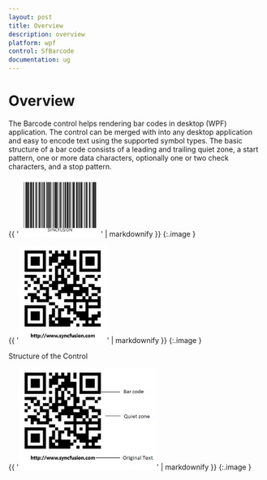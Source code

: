 ```yaml
---
layout: post
title: Overview
description: overview
platform: wpf
control: SfBarcode
documentation: ug
---
```


# Overview

The Barcode control helps rendering bar codes in desktop (WPF) application. The control can be merged with into any desktop application and easy to encode text using the supported symbol types. The basic structure of a bar code consists of a leading and trailing quiet zone, a start pattern, one or more data characters, optionally one or two check characters, and a stop pattern. 



{{ '![](Overview_images/Overview_img1.png)' | markdownify }}
{:.image }




{{ '![](Overview_images/Overview_img2.png)' | markdownify }}
{:.image }




Structure of the Control

{{ '![](Overview_images/Overview_img3.png)' | markdownify }}
{:.image }



